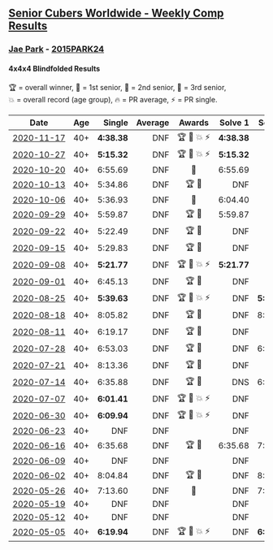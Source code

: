 <style>table {white-space: nowrap;}</style>

## [Senior Cubers Worldwide - Weekly Comp Results](/scw-comp/results/)
### [Jae Park](README.md) - [2015PARK24](https://www.worldcubeassociation.org/persons/2015PARK24?event=444bf)
#### 4x4x4 Blindfolded Results

<span style="white-space: nowrap;">🏆 = overall winner</span>, <span style="white-space: nowrap;">🥇 = 1st senior</span>, <span style="white-space: nowrap;">🥈 = 2nd senior</span>, <span style="white-space: nowrap;">🥉 = 3rd senior</span>, <span style="white-space: nowrap;">💥 = overall record (age group)</span>, <span style="white-space: nowrap;">🔥 = PR average</span>, <span style="white-space: nowrap;">⚡ = PR single</span>.

| Date | Age | Single | Average | Awards | Solve 1 | Solve 2 | Solve 3 | Video |
| :--: | :--: | --: | --: | :--: | --: | --: | --: | :-- |
| [2020-11-17](../../results/2020-11-17/444bf.md) | 40+ | **4:38.38** | DNF | 🏆 🥇 💥 ⚡ | **4:38.38** | DNS | DNS | [Desktop](https://www.facebook.com/events/475710776737006/permalink/477694116538672) / [Mobile](https://m.facebook.com/events/475710776737006?view=permalink&id=477694116538672) |
| [2020-10-27](../../results/2020-10-27/444bf.md) | 40+ | **5:15.32** | DNF | 🏆 🥇 💥 ⚡ | **5:15.32** | DNS | DNS | [Desktop](https://www.facebook.com/events/376582863532396/permalink/377168223473860) / [Mobile](https://m.facebook.com/events/376582863532396?view=permalink&id=377168223473860) |
| [2020-10-20](../../results/2020-10-20/444bf.md) | 40+ | 6:55.69 | DNF | 🥇 | 6:55.69 | DNS | DNS | [Desktop](https://www.facebook.com/events/365280181488304/permalink/366040118078977) / [Mobile](https://m.facebook.com/events/365280181488304?view=permalink&id=366040118078977) |
| [2020-10-13](../../results/2020-10-13/444bf.md) | 40+ | 5:34.86 | DNF | 🏆 🥇 | DNF | DNF | 5:34.86 | [Desktop](https://www.facebook.com/events/773544990104744/permalink/776080283184548) / [Mobile](https://m.facebook.com/events/773544990104744?view=permalink&id=776080283184548) |
| [2020-10-06](../../results/2020-10-06/444bf.md) | 40+ | 5:36.93 | DNF | 🥇 | 6:04.40 | DNF | 5:36.93 | [Desktop](https://www.facebook.com/events/1046370112467687/permalink/1046998639071501) / [Mobile](https://m.facebook.com/events/1046370112467687?view=permalink&id=1046998639071501) |
| [2020-09-29](../../results/2020-09-29/444bf.md) | 40+ | 5:59.87 | DNF | 🏆 🥇 | 5:59.87 | DNS | DNS | [Desktop](https://www.facebook.com/events/1294868874190434/permalink/1298823037128351) / [Mobile](https://m.facebook.com/events/1294868874190434?view=permalink&id=1298823037128351) |
| [2020-09-22](../../results/2020-09-22/444bf.md) | 40+ | 5:22.49 | DNF | 🏆 🥇 | DNF | DNF | 5:22.49 | [Desktop](https://www.facebook.com/events/4389765994427083/permalink/4399490356787980) / [Mobile](https://m.facebook.com/events/4389765994427083?view=permalink&id=4399490356787980) |
| [2020-09-15](../../results/2020-09-15/444bf.md) | 40+ | 5:29.83 | DNF | 🏆 🥇 | DNF | DNF | 5:29.83 | [Desktop](https://www.facebook.com/events/345183733276011/permalink/349024952891889) / [Mobile](https://m.facebook.com/events/345183733276011?view=permalink&id=349024952891889) |
| [2020-09-08](../../results/2020-09-08/444bf.md) | 40+ | **5:21.77** | DNF | 🏆 🥇 💥 ⚡ | **5:21.77** | DNS | DNS | [Desktop](https://www.facebook.com/events/255657718878285/permalink/256857075425016) / [Mobile](https://m.facebook.com/events/255657718878285?view=permalink&id=256857075425016) |
| [2020-09-01](../../results/2020-09-01/444bf.md) | 40+ | 6:45.13 | DNF | 🏆 🥇 | DNF | DNF | 6:45.13 | [Desktop](https://www.facebook.com/events/341866283526200/permalink/345037999875695) / [Mobile](https://m.facebook.com/events/341866283526200?view=permalink&id=345037999875695) |
| [2020-08-25](../../results/2020-08-25/444bf.md) | 40+ | **5:39.63** | DNF | 🏆 🥇 💥 ⚡ | DNF | **5:39.63** | DNS | [Desktop](https://www.facebook.com/events/2697073243839990/permalink/2698856650328316) / [Mobile](https://m.facebook.com/events/2697073243839990?view=permalink&id=2698856650328316) |
| [2020-08-18](../../results/2020-08-18/444bf.md) | 40+ | 8:05.82 | DNF | 🏆 🥇 | DNF | 8:05.82 | DNS | [Desktop](https://www.facebook.com/events/2504353356469935/permalink/2508255866079684) / [Mobile](https://m.facebook.com/events/2504353356469935?view=permalink&id=2508255866079684) |
| [2020-08-11](../../results/2020-08-11/444bf.md) | 40+ | 6:19.17 | DNF | 🏆 🥇 | DNF | DNF | 6:19.17 | [Desktop](https://www.facebook.com/events/329177618122625/permalink/334252674281786) / [Mobile](https://m.facebook.com/events/329177618122625?view=permalink&id=334252674281786) |
| [2020-07-28](../../results/2020-07-28/444bf.md) | 40+ | 6:53.03 | DNF | 🏆 🥇 | DNF | 6:53.03 | DNF | [Desktop](https://www.facebook.com/events/319204229264839/permalink/321498265702102) / [Mobile](https://m.facebook.com/events/319204229264839?view=permalink&id=321498265702102) |
| [2020-07-21](../../results/2020-07-21/444bf.md) | 40+ | 8:13.36 | DNF | 🏆 🥇 | DNF | DNF | 8:13.36 | [Desktop](https://www.facebook.com/events/2616944261905493/permalink/2619994001600519) / [Mobile](https://m.facebook.com/events/2616944261905493?view=permalink&id=2619994001600519) |
| [2020-07-14](../../results/2020-07-14/444bf.md) | 40+ | 6:35.88 | DNF | 🏆 🥇 | DNS | 6:35.88 | DNS | [Desktop](https://www.facebook.com/events/2796452740585923/permalink/2801282143436316) / [Mobile](https://m.facebook.com/events/2796452740585923?view=permalink&id=2801282143436316) |
| [2020-07-07](../../results/2020-07-07/444bf.md) | 40+ | **6:01.41** | DNF | 🏆 🥇 💥 ⚡ | DNF | DNF | **6:01.41** | [Desktop](https://www.facebook.com/events/296526488422565/permalink/300368631371684) / [Mobile](https://m.facebook.com/events/296526488422565?view=permalink&id=300368631371684) |
| [2020-06-30](../../results/2020-06-30/444bf.md) | 40+ | **6:09.94** | DNF | 🏆 🥇 💥 ⚡ | DNF | DNF | **6:09.94** | [Desktop](https://www.facebook.com/events/348465022802357/permalink/348961916086001) / [Mobile](https://m.facebook.com/events/348465022802357?view=permalink&id=348961916086001) |
| [2020-06-23](../../results/2020-06-23/444bf.md) | 40+ | DNF | DNF |  | DNF | DNF | DNF | [Desktop](https://www.facebook.com/events/850175445522887/permalink/852307851976313) / [Mobile](https://m.facebook.com/events/850175445522887?view=permalink&id=852307851976313) |
| [2020-06-16](../../results/2020-06-16/444bf.md) | 40+ | 6:35.68 | DNF | 🏆 🥇 | 6:35.68 | 7:46.66 | DNF | [Desktop](https://www.facebook.com/events/208176410240808/permalink/209074956817620) / [Mobile](https://m.facebook.com/events/208176410240808?view=permalink&id=209074956817620) |
| [2020-06-09](../../results/2020-06-09/444bf.md) | 40+ | DNF | DNF |  | DNF | DNF | DNF | [Desktop](https://www.facebook.com/events/620460455211235/permalink/622712168319397) / [Mobile](https://m.facebook.com/events/620460455211235?view=permalink&id=622712168319397) |
| [2020-06-02](../../results/2020-06-02/444bf.md) | 40+ | 8:04.84 | DNF | 🏆 🥇 | DNF | 8:04.84 | DNS | [Desktop](https://www.facebook.com/events/323619661956372/permalink/325184355133236) / [Mobile](https://m.facebook.com/events/323619661956372?view=permalink&id=325184355133236) |
| [2020-05-26](../../results/2020-05-26/444bf.md) | 40+ | 7:13.60 | DNF | 🥇 | DNF | 7:13.60 | DNF | [Desktop](https://www.facebook.com/events/1531820936993798/permalink/1533623833480175) / [Mobile](https://m.facebook.com/events/1531820936993798?view=permalink&id=1533623833480175) |
| [2020-05-19](../../results/2020-05-19/444bf.md) | 40+ | DNF | DNF |  | DNF | DNF | DNF | |
| [2020-05-12](../../results/2020-05-12/444bf.md) | 40+ | DNF | DNF |  | DNF | DNF | DNF | [Desktop](https://www.facebook.com/events/367340484222677/permalink/370228633933862) / [Mobile](https://m.facebook.com/events/367340484222677?view=permalink&id=370228633933862) |
| [2020-05-05](../../results/2020-05-05/444bf.md) | 40+ | **6:19.94** | DNF | 🏆 🥇 💥 ⚡ | DNF | **6:19.94** | DNF | [Desktop](https://www.facebook.com/events/2624652641189887/permalink/2625297171125434) / [Mobile](https://m.facebook.com/events/2624652641189887?view=permalink&id=2625297171125434) |


<!-- Global site tag (gtag.js) - Google Analytics -->
<script async src="https://www.googletagmanager.com/gtag/js?id=UA-86348435-3"></script>
<script>window.dataLayer = window.dataLayer || []; function gtag() {dataLayer.push(arguments);} gtag('js', new Date()); gtag('config', 'UA-86348435-3');</script>
